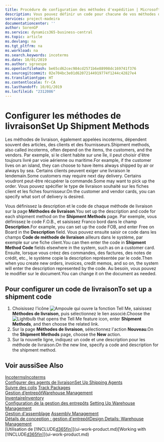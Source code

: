 ```yaml
---
title: Procédure de configuration des méthodes d'expédition | Microsoft Docs
description: Vous pouvez définir un code pour chacune de vos méthodes de livraison offertes, par exemple, saisir les informations qui les concernent.
services: project-madeira
documentationcenter: ''
author: SorenGP
ms.service: dynamics365-business-central
ms.topic: article
ms.devlang: na
ms.tgt_pltfrm: na
ms.workload: na
ms.search.keywords: incoterms
ms.date: 10/01/2019
ms.author: sgroespe
ms.openlocfilehash: be65cd62cec984cd2571b6e88998dc169741f376
ms.sourcegitcommit: 02e704bc3e01d62072144919774f1244c42827e4
ms.translationtype: HT
ms.contentlocale: fr-CA
ms.lasthandoff: 10/01/2019
ms.locfileid: "2312086"
---
```

# <a name="set-up-shipment-methods"></a><span data-ttu-id="8956d-103">Configurer les méthodes de livraison</span><span class="sxs-lookup"><span data-stu-id="8956d-103">Set Up Shipment Methods</span></span>
<span data-ttu-id="8956d-104">Les méthodes de livraison, également appelées incoterms, dépendent souvent des articles, des clients et des fournisseurs.</span><span class="sxs-lookup"><span data-stu-id="8956d-104">Shipment methods, also called incoterms, often depend on the items, the customers, and the vendors.</span></span> <span data-ttu-id="8956d-105">Par exemple, si le client habite sur une île, il peut choisir d'être toujours livré par voie aérienne ou maritime.</span><span class="sxs-lookup"><span data-stu-id="8956d-105">For example, if the customer lives on an island, they can choose to have items always shipped by air or always by sea.</span></span> <span data-ttu-id="8956d-106">Certains clients peuvent exiger une livraison le lendemain.</span><span class="sxs-lookup"><span data-stu-id="8956d-106">Some customers may require next day delivery.</span></span> <span data-ttu-id="8956d-107">Certains voudront peut-être récupérer la commande.</span><span class="sxs-lookup"><span data-stu-id="8956d-107">Some may want to pick up the order.</span></span> <span data-ttu-id="8956d-108">Vous pouvez spécifier le type de livraison souhaité sur les fiches client et les fiches fournisseur.</span><span class="sxs-lookup"><span data-stu-id="8956d-108">On the customer and vendor cards, you can specify what sort of delivery is desired.</span></span>

<span data-ttu-id="8956d-109">Vous définissez la description et le code de chaque méthode de livraison sur la page **Méthodes de livraison**.</span><span class="sxs-lookup"><span data-stu-id="8956d-109">You set up the description and code for each shipment method on the **Shipment Methods** page.</span></span> <span data-ttu-id="8956d-110">Par exemple, vous définissez le code F.O.B., et saisissez Franco bord dans le champ **Description**.</span><span class="sxs-lookup"><span data-stu-id="8956d-110">For example, you can set up the code FOB, and enter Free on Board in the **Description** field.</span></span> <span data-ttu-id="8956d-111">Vous pouvez ensuite saisir ce code dans les champs **Code de méthode de livraison** ailleurs dans le système, par exemple sur une fiche client.</span><span class="sxs-lookup"><span data-stu-id="8956d-111">You can then enter the code in **Shipment Method Code** fields elsewhere in the system, such as on a customer card.</span></span> <span data-ttu-id="8956d-112">Ensuite, lorsque vous créez des commandes, des factures, des notes de crédit, etc., le système copie la description représentée par le code.</span><span class="sxs-lookup"><span data-stu-id="8956d-112">Then when you create new orders, invoices, credit memos, and so on, the system will enter the description represented by the code.</span></span> <span data-ttu-id="8956d-113">Au besoin, vous pouvez le modifier sur le document.</span><span class="sxs-lookup"><span data-stu-id="8956d-113">You can change it on the document as needed.</span></span>

## <a name="to-set-up-a-shipment-code"></a><span data-ttu-id="8956d-114">Pour configurer un code de livraison</span><span class="sxs-lookup"><span data-stu-id="8956d-114">To set up a shipment code</span></span>
1. <span data-ttu-id="8956d-115">Choisissez l'icône ![Ampoule qui ouvre la fonction Tell Me](media/ui-search/search_small.png "Dites-moi ce que vous voulez faire"), saisissez **Méthodes de livraison**, puis sélectionnez le lien associé.</span><span class="sxs-lookup"><span data-stu-id="8956d-115">Choose the ![Lightbulb that opens the Tell Me feature](media/ui-search/search_small.png "Tell me what you want to do") icon, enter **Shipment Methods**, and then choose the related link.</span></span>
2. <span data-ttu-id="8956d-116">Sur la page **Méthodes de livraison**, sélectionnez l'action **Nouveau**.</span><span class="sxs-lookup"><span data-stu-id="8956d-116">On the **Shipment Methods** page, choose the **New** action.</span></span>
3. <span data-ttu-id="8956d-117">Sur la nouvelle ligne, indiquez un code et une description pour les méthode de livraison.</span><span class="sxs-lookup"><span data-stu-id="8956d-117">On the new line, specify a code and description for the shipment method.</span></span>

## <a name="see-also"></a><span data-ttu-id="8956d-118">Voir aussi</span><span class="sxs-lookup"><span data-stu-id="8956d-118">See Also</span></span>
[<span data-ttu-id="8956d-119">Incoterms</span><span class="sxs-lookup"><span data-stu-id="8956d-119">Incoterms</span></span>](https://iccwbo.org/resources-for-business/incoterms-rules)  
[<span data-ttu-id="8956d-120">Configurer des agents de livraison</span><span class="sxs-lookup"><span data-stu-id="8956d-120">Set Up Shipping Agents</span></span>](sales-how-to-set-up-shipping-agents.md)  
<span data-ttu-id="8956d-121">[Suivre des colis](sales-how-track-packages.md)  </span><span class="sxs-lookup"><span data-stu-id="8956d-121">[Track Packages](sales-how-track-packages.md)  </span></span>  
[<span data-ttu-id="8956d-122">Gestion d’entrepôt</span><span class="sxs-lookup"><span data-stu-id="8956d-122">Warehouse Management</span></span>](warehouse-manage-warehouse.md)  
[<span data-ttu-id="8956d-123">Inventaire</span><span class="sxs-lookup"><span data-stu-id="8956d-123">Inventory</span></span>](inventory-manage-inventory.md)  
<span data-ttu-id="8956d-124">[Configuration de la gestion des entrepôts](warehouse-setup-warehouse.md)   </span><span class="sxs-lookup"><span data-stu-id="8956d-124">[Setting Up Warehouse Management](warehouse-setup-warehouse.md)   </span></span>  
<span data-ttu-id="8956d-125">[Gestion d'assemblage](assembly-assemble-items.md)  </span><span class="sxs-lookup"><span data-stu-id="8956d-125">[Assembly Management](assembly-assemble-items.md)  </span></span>  
[<span data-ttu-id="8956d-126">Détails de conception : gestion d'entrepôt</span><span class="sxs-lookup"><span data-stu-id="8956d-126">Design Details: Warehouse Management</span></span>](design-details-warehouse-management.md)  
<span data-ttu-id="8956d-127">[Utilisation de [!INCLUDE[d365fin](includes/d365fin_md.md)]](ui-work-product.md)</span><span class="sxs-lookup"><span data-stu-id="8956d-127">[Working with [!INCLUDE[d365fin](includes/d365fin_md.md)]](ui-work-product.md)</span></span>  
